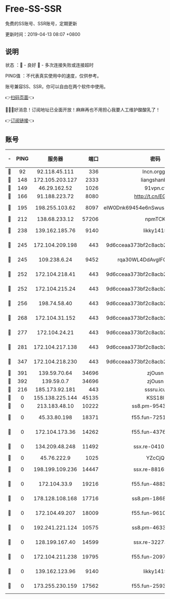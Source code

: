 # Free-SS-SSR

免费的SS账号、SSR账号，定期更新

更新时间：2019-04-13 08:07 +0800

## 说明

状态     ：🙂 - 良好 🙁 - 多次连接失败或连接超时

PING值   ：不代表真实使用中的速度，仅供参考。

账号兼容SS、SSR，你可以自由在两个软件中使用。

👉[扫码页面](https://liesauer.github.io/Free-SS-SSR/)👈

🎉🎉🎉好消息！订阅地址已全面开放！麻麻再也不用担心我要人工维护酸酸乳了！

👉[订阅链接](https://www.liesauer.net/yogurt/subscribe?ACCESS_TOKEN=DAYxR3mMaZAsaqUb)👈

## 账号

|-|PING|服务器|端口|密码|加密方式|区域|
|:----:|:----:|:-----:|-----:|:----:|:----:|:----:|
|🙂|92|92.118.45.111|336|lncn.orgg8|rc4|JP|
|🙂|148|172.105.203.127|2333|liangshanbo|chacha20|JP|
|🙂|149|46.29.162.52|1026|91vpn.cf|rc4-md5|RU|
|🙂|166|91.188.223.72|8080|http://t.cn/EGJIyrl|rc4-md5|RU|
|🙂|195|198.255.103.62|8097|eIW0Dnk69454e6nSwuspv9DmS201tQ0D|aes-256-cfb|US|
|🙂|212|138.68.233.12|57206|npmTCK|rc4-md5|US|
|🙂|238|139.162.185.76|9140|likky1415|aes-256-cfb|DE|
|🙂|245|172.104.209.198|443|9d6cceaa373bf2c8acb22e60b6a58be6|aes-256-cfb|US|
|🙂|245|109.238.6.24|9452|rqa30WL4DdAvgIFG6Fs3znzTa|aes-256-cfb|FR|
|🙂|252|172.104.218.41|443|9d6cceaa373bf2c8acb22e60b6a58be6|aes-256-cfb|US|
|🙂|252|172.104.215.24|443|9d6cceaa373bf2c8acb22e60b6a58be6|aes-256-cfb|US|
|🙂|256|198.74.58.40|443|9d6cceaa373bf2c8acb22e60b6a58be6|aes-256-cfb|US|
|🙂|268|172.104.31.152|443|9d6cceaa373bf2c8acb22e60b6a58be6|aes-256-cfb|US|
|🙂|277|172.104.24.21|443|9d6cceaa373bf2c8acb22e60b6a58be6|aes-256-cfb|US|
|🙂|281|172.104.217.138|443|9d6cceaa373bf2c8acb22e60b6a58be6|aes-256-cfb|US|
|🙂|347|172.104.218.230|443|9d6cceaa373bf2c8acb22e60b6a58be6|aes-256-cfb|US|
|🙂|391|139.59.70.64|34696|zjOusn|chacha20|IN|
|🙂|392|139.59.0.7|34696|zjOusn|chacha20|IN|
|🙂|216|185.173.92.181|443|sssru.icu|rc4-md5|RU|
|🙁|0|155.138.225.144|45135|KSS18l|rc4-md5|US|
|🙁|0|213.183.48.10|10222|ss8.pm-95437297|rc4-md5|RU|
|🙁|0|45.33.80.198|18371|f55.fun-72515330|aes-256-cfb|US|
|🙁|0|172.104.173.36|14262|f55.fun-43767369|aes-256-cfb|SG|
|🙁|0|134.209.48.248|11492|ssx.re-04101326|aes-256-cfb|US|
|🙁|0|45.76.222.9|1025|YZcCjQ|rc4-md5|JP|
|🙁|0|198.199.109.236|14447|ssx.re-88165327|aes-256-cfb|US|
|🙁|0|172.104.33.9|19216|f55.fun-48839243|aes-256-cfb|SG|
|🙁|0|178.128.108.168|17716|ss8.pm-18684744|aes-256-cfb|SG|
|🙁|0|172.104.49.207|18009|f55.fun-96101322|aes-256-cfb|SG|
|🙁|0|192.241.221.124|10575|ss8.pm-46330259|aes-256-cfb|US|
|🙁|0|128.199.167.40|14599|ssx.re-32273729|aes-256-cfb|SG|
|🙁|0|172.104.211.238|19795|f55.fun-20974086|aes-256-cfb|US|
|🙁|0|139.162.123.96|9140|likky1415|aes-256-cfb|JP|
|🙁|0|173.255.230.159|17562|f55.fun-25931401|aes-256-cfb|US|
